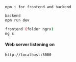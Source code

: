 ```sh
npm i for frontend and backend
```
```sh
backend
npm run dev
```
```sh
frontend (folder ngrx)
ng s
```
#### Web server listening on
```sh
http://localhost:3000
```